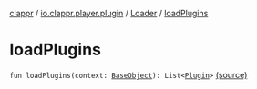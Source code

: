 [clappr](../../index.md) / [io.clappr.player.plugin](../index.md) / [Loader](index.md) / [loadPlugins](.)

# loadPlugins

`fun loadPlugins(context: `[`BaseObject`](../../io.clappr.player.base/-base-object/index.md)`): List<`[`Plugin`](../-plugin/index.md)`>` [(source)](https://github.com/clappr/clappr-android/tree/dev/clappr/src/main/kotlin/io/clappr/player/plugin/Loader.kt#L89)